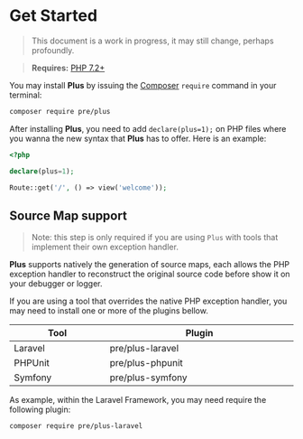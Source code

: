 # Get Started

> This document is a work in progress, it may still change, perhaps profoundly.

> **Requires:** [PHP 7.2+](https://php.net/releases)

You may install **Plus** by issuing the [Composer](https://getcomposer.org) `require` command in your terminal:

```bash
composer require pre/plus
```

After installing **Plus**, you need to add `declare(plus=1);` on PHP files where
you wanna the new syntax that **Plus** has to offer. Here is an example:

```php
<?php

declare(plus=1);

Route::get('/', () => view('welcome'));
```

## Source Map support

> Note: this step is only required if you are using `Plus` with tools that implement their own exception handler.

**Plus** supports natively the generation of source maps, each allows the PHP exception handler
to reconstruct the original source code before show it on your debugger or logger.

If you are using a tool that overrides the native PHP exception handler, you may need to install
one or more of the plugins bellow.

| Tool <img width=200/>    | Plugin <img width=500/>   |
|-----------               |------------------         |
| Laravel                  | pre/plus-laravel          |
| PHPUnit                  | pre/plus-phpunit          |
| Symfony                  | pre/plus-symfony          |

As example, within the Laravel Framework, you may need require the following plugin:

```bash
composer require pre/plus-laravel
```
